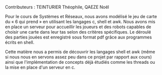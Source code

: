Contributeurs : TEINTURIER Théophile, QAEZE Noël

Pour le cours de Systèmes et Réseaux, nous avons modélisé le jeu de carte du « 6 qui prend » en utilisant les langages c, shell et awk.
Nous avons mis en place un serveur pour accueillir les joueurs et des robots capables de choisir une carte dans leur tas selon des critères spécifiques. Le déroulé des parties jouées est enregistré sous format pdf grâce aux programmes écrits en shell.

Cette matière nous a permis de découvrir les langages shell et awk (même si nous nous en servons assez peu dans ce projet par rapport aux cours) ainsi que l'implémentation de concepts déjà étudiés comme les threads ou la mise en place d'un serveur en c.
